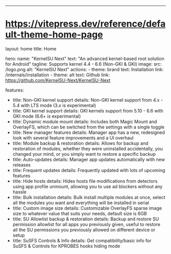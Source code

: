 ---
# https://vitepress.dev/reference/default-theme-home-page
layout: home
title: Home

hero:
  name: "KernelSU Next"
  text: "An advanced kernel-based root solution for Android"
  tagline: Supports kernel 4.4 - 6.6 (Non-GKI & GKI)
  image:
    src: /logo.png
    alt: "KernelSU Next"
  actions:
    - theme: brand
      text: Installation
      link: /internals/installation
    - theme: alt
      text: Github
      link: https://github.com/KernelSU-Next/KernelSU-Next

features:
  - title: Non-GKI kernel support
    details: Non-GKI kernel support from 4.x - 5.4 with LTS mode (3.x is experimental)
  - title: GKI kernel support
    details: GKI kernels support from 5.10 - 6.6 with GKI mode (6.6+ is experimental)
  - title: Dynamic module mount
    details: Includes both Magic Mount and OverlayFS, which can be switched from the settings with a single toggle
  - title: New manager features
    details: Manager app has a new, redesigned look with several feature improvements and a UI overhaul
  - title: Module backup & restoration
    details: Allows for backup and restoration of modules, whether they were uninstalled accidentally, you changed your mind, or you simply want to restore a specific backup
  - title: Auto-updates
    details: Manager app updates automatically with new releases
  - title: Frequent updates
    details: Frequently updated with lots of upcoming features
  - title: Hide hosts
    details: Hides hosts file modifications from detectors using app profile unmount, allowing you to use ad blockers without any hassle
  - title: Bulk installation
    details: Bulk install multiple modules at once, select all the modules you want and everything will be installed in serial
  - title: Custom image size
    details: Customizable OverlayFS sparse image size to whatever value that suits your needs, default size is 6GB
  - title: SU Allowlist backup & restoration
    details: Backup and restore SU permission allowlist for all apps you previously given, useful to restore all the SU permissions you previously allowed on different device or setup
  - title: SuSFS Controls & Info
    details: Get compatibility/basic info for SuSFS & Controls for KPROBES hooks hiding mode

